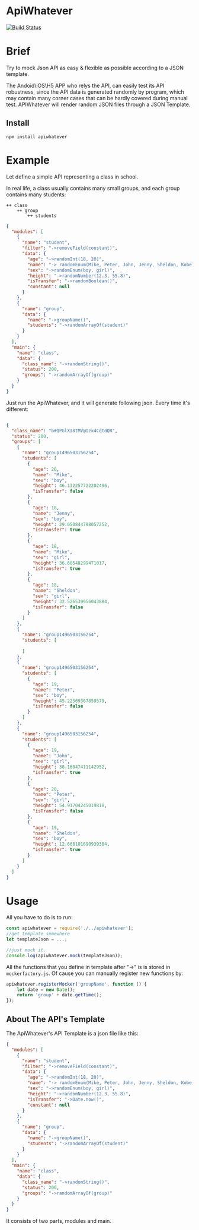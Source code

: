 ApiWhatever
========

[![Build Status](https://travis-ci.org/hsllany/apiwhatever.svg?branch=master)](https://travis-ci.org/hsllany/apiwhatever)

# Brief

Try to mock Json API as easy & flexible as possible according to a JSON template. 

The Andoid\iOS\H5 APP who relys the API, can easily test its API robustness, since the API data is generated randomly by program, which may contain many corner cases that can be hardly covered during manual test.
APIWhatever will render random JSON files through a JSON Template.

## Install

```shell
npm install apiwhatever
```

# Example

Let define a simple API representing a class in school.

In real life, a class usually contains many small groups, and each group contains many students:

```
++ class
	++ group
		++ students 
```

```json
{
  "modules": [
    {
      "name": "student",
      "filter": "->removeField(constant)",
      "data": {
        "age": "->randomInt(18, 20)",
        "name": "-> randomEnum(Mike, Peter, John, Jenny, Sheldon, Kobe)",
        "sex": "->randomEnum(boy, girl)",
        "height": "->randomNumber(12.3, 55.8)",
        "isTransfer": "->randomBoolean()",
        "constant": null
      }
    },
    {
      "name": "group",
      "data": {
        "name": "->groupName()",
        "students": "->randomArrayOf(student)"
      }
    }
  ],
  "main": {
    "name": "class",
    "data": {
      "class_name": "->randomString()",
      "status": 200,
      "groups": "->randomArrayOf(group)"
    }
  }
}
```
Just run the ApiWhatever, and it will generate following json. Every time it's different:

```json

{
  "class_name": "b#QPGlXI8tMV@Izx4CqtdQR",
  "status": 200,
  "groups": [
    {
      "name": "group1496503156254",
      "students": [
        {
          "age": 20,
          "name": "Mike",
          "sex": "boy",
          "height": 46.132257722202496,
          "isTransfer": false
        },
        {
          "age": 18,
          "name": "Jenny",
          "sex": "boy",
          "height": 29.050844798057252,
          "isTransfer": true
        },
        {
          "age": 18,
          "name": "Mike",
          "sex": "girl",
          "height": 36.60548299471017,
          "isTransfer": true
        },
        {
          "age": 18,
          "name": "Sheldon",
          "sex": "girl",
          "height": 32.526539956043884,
          "isTransfer": false
        }
      ]
    },
    {
      "name": "group1496503156254",
      "students": [
        
      ]
    },
    {
      "name": "group1496503156254",
      "students": [
        {
          "age": 19,
          "name": "Peter",
          "sex": "boy",
          "height": 45.22569367859579,
          "isTransfer": false
        }
      ]
    },
    {
      "name": "group1496503156254",
      "students": [
        {
          "age": 19,
          "name": "John",
          "sex": "girl",
          "height": 38.16047411142952,
          "isTransfer": true
        },
        {
          "age": 20,
          "name": "Peter",
          "sex": "girl",
          "height": 54.91704245019818,
          "isTransfer": false
        },
        {
          "age": 19,
          "name": "Sheldon",
          "sex": "boy",
          "height": 12.668101690939384,
          "isTransfer": true
        }
      ]
    }
  ]
}
```

# Usage

All you have to do is to run:

```javascript
const apiwhatever = require('./../apiwhatever');
//get template somewhere
let templateJson = ...;

//just mock it.
console.log(apiwhatever.mock(templateJson));
```

All the functions that you define in template after "->" is is stored in ```mockerfactory.js```. Of cause you can manually register new functions by:

```javascript
apiwhatever.registerMocker('groupName', function () {
    let date = new Date();
    return 'group' + date.getTime();
});
```

## About The API's Template

The ApiWhatever's API Template is a json file like this:


```json
{
  "modules": [
    {
      "name": "student",
      "filter": "->removeField(constant)",
      "data": {
        "age": "->randomInt(18, 20)",
        "name": "-> randomEnum(Mike, Peter, John, Jenny, Sheldon, Kobe)",
        "sex": "->randomEnum(boy, girl)",
        "height": "->randomNumber(12.3, 55.8)",
        "isTransfer": "->Date.now()",
        "constant": null
      }
    },
    {
      "name": "group",
      "data": {
        "name": "->groupName()",
        "students": "->randomArrayOf(student)"
      }
    }
  ],
  "main": {
    "name": "class",
    "data": {
      "class_name": "->randomString()",
      "status": 200,
      "groups": "->randomArrayOf(group)"
    }
  }
}
```

It consists of two parts, modules and main.

